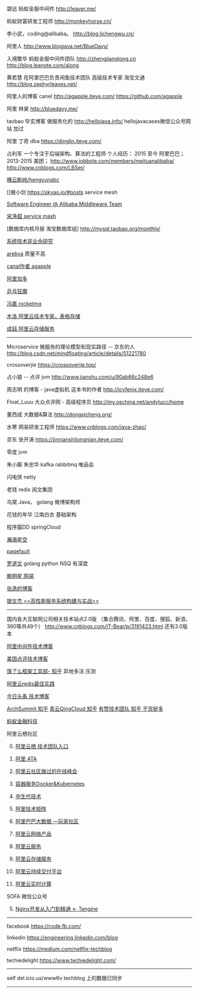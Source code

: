 碧远 蚂蚁金服中间件
http://leaver.me/

蚂蚁财富研发工程师
http://monkeyhorse.cn/

李小武，coding@alibaba。
http://blog.lichengwu.cn/

阿里人
http://www.blogjava.net/BlueDavy/

入境繁华  蚂蚁金服中间件团队
http://zhengjianglong.cn
http://blog.leanote.com/along

黄若慧   在阿里巴巴负责闲鱼技术团队  高级技术专家   淘宝文通
http://blog.zephyrleaves.net/

阿里人的博客 canel
http://agapple.iteye.com/ 
https://github.com/agapple

阿里 林昊
http://bluedavy.me/

taobao   毕玄博客   做服务化的
http://hellojava.info/
hellojavacases微信公众号网站  加过


阿里 丁奇 dba
https://dinglin.iteye.com/

占利军   一个专注于后端架构、算法的工程师 个人经历： 2015 至今 阿里巴巴； 2013-2015 美团； 
http://www.jobbole.com/members/meituanalibaba/
http://www.cnblogs.com/LBSer/


[横云断岭/hengyunabc](http://hengyunabc.github.io/)


[]傲小剑  https://skyao.io/#posts    service mesh


[Software Engineer @ Alibaba Middleware Team](https://www.sczyh30.com/) 


[宋净超 service mash](https://jimmysong.io/)

[数据库内核月报 淘宝数据库组] http://mysql.taobao.org/monthly/

[系统技术非业余研究](http://blog.yufeng.info/)

[arebya](http://arebya.com/) 质量不高

[canal作者 agapple](https://agapple.iteye.com/)  


[阿里加多](https://www.jianshu.com/u/b230a86fb7ad)

[乒乓狂魔](https://yq.aliyun.com/users/6bmpl5rdwpqu4)

[冯嘉 rocketmq](https://yq.aliyun.com/users/ejn34jbxf5evs)

[木洛 阿里云技术专家，表格存储](https://yq.aliyun.com/users/jwbhxydfk6qyi/article)

[成喆 阿里云存储服务](https://yq.aliyun.com/users/u3vivzisyg2pc/)

---

Microservice 微服务的理论模型和现实路径 -- 京东的人
http://blog.csdn.net/mindfloating/article/details/51221780

crossoverjie
https://crossoverjie.top/

占小狼 -- 点评 jvm
http://www.jianshu.com/u/90ab66c248e6

周志明 的博客   -      java虚拟机  这本书的作者
http://icyfenix.iteye.com/

Float_Luuu  大众点评网 - 高级程序员
http://my.oschina.net/andylucc/home


董西成  大数据&算法
http://dongxicheng.org/


水寒  网易研发工程师
https://www.cnblogs.com/java-zhao/

京东 张开涛
https://jinnianshilongnian.iteye.com/

零度 jvm

朱小厮 朱忠华 kafka rabbitmq 唯品会

闪电侠 netty 

老钱 redis 阅文集团

鸟窝 Java， golang  微博架构师 

花钱的年华 江南白衣  基础架构

程序猿DD springCloud

[瀚海星空](http://abloz.com/)

[pagefault](http://www.pagefault.info/)

[罗道文](http://luodw.cc/)  golang python NSQ 有深度

[赖明星  网易](http://mingxinglai.com/)

[张逸的博客](https://www.cnblogs.com/wayfarer/default.html)

[银文杰 <<高性能服务系统构建与实战>>](https://blog.csdn.net/yinwenjie/article/list/1?)

----

国内各大互联网公司相关技术站点2.0版 （集合腾讯、阿里、百度、搜狐、新浪、360等共49个）
http://www.cnblogs.com/IT-Bear/p/3191423.html
还有3.0版本

[阿里中间件技术博客]()

[美团点评技术博客]()

[饿了么框架工具部- 知乎](https://zhuanlan.zhihu.com/p/28585781)  异地多活 压测

[阿里云redis最佳实践](https://help.aliyun.com/document_detail/67252.html) 

[今日头条 技术博客](https://techblog.toutiao.com/2017/05/02/dao/)

[ArchSummit 知乎](https://www.zhihu.com/org/archsummit/activities)
[青云QingCloud 知乎](https://zhuanlan.zhihu.com/qingcloud)
[有赞技术团队 知乎 干货挺多](https://www.zhihu.com/org/you-zan-ji-zhu-tuan-dui/activities)

[蚂蚁金融科技](https://tech.antfin.com/)


阿里云栖社区 

0. [阿里云栖  技术团队入口](https://yq.aliyun.com/teams)  

1. [阿里 ATA]()

2. [阿里云社区做过的在线峰会](https://yq.aliyun.com/topic?spm=a2c4e.11154022.headermainnav.11.7037aMQGaMQGE8#guid-721571)

3. [容器服务Docker&Kubernetes](https://yq.aliyun.com/teams/11/type_blog-cid_450-page_1)

4. [中生代技术](https://yq.aliyun.com/users/1080464764156883?spm=a2c4e.11153940.blogrightarea54004.2.22c86a7d3BdzIB)

5. [阿里技术矩阵](https://yq.aliyun.com/teams/16)

6. [阿里巴巴大数据 —玩家社区](https://yq.aliyun.com/teams/6)

7. [阿里云网络产品](https://yq.aliyun.com/teams/28)  

8. [阿里云服务](https://yq.aliyun.com/teams/56/type_blog)

9. [阿里云存储服务](https://yq.aliyun.com/teams/4)

10. [阿里云持续交付平台](https://yq.aliyun.com/teams/20)

11. [阿里云实时计算](https://yq.aliyun.com/teams/67)


SOFA 微信公众号

5. [Nginx开发从入门到精通 <- Tengine](http://tengine.taobao.org/book/index.html)

---
facebook https://code.fb.com/

linkedin https://engineering.linkedin.com/blog

netflix https://medium.com/netflix-techblog

techiedelight https://www.techiedelight.com/

---

self
del.icio.us/www6v  techblog 上的数据已同步

---

